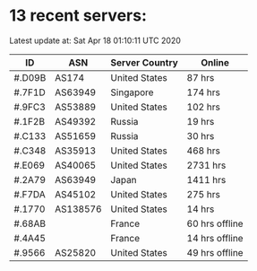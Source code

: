 # 13 recent servers:

Latest update at: Sat Apr 18 01:10:11 UTC 2020

| ID | ASN | Server Country | Online |
| -- | --- | -------------- | ------ |
| #.D09B | AS174 | United States | 87 hrs |
| #.7F1D | AS63949 | Singapore | 174 hrs |
| #.9FC3 | AS53889 | United States | 102 hrs |
| #.1F2B | AS49392 | Russia | 19 hrs |
| #.C133 | AS51659 | Russia | 30 hrs |
| #.C348 | AS35913 | United States | 468 hrs |
| #.E069 | AS40065 | United States | 2731 hrs |
| #.2A79 | AS63949 | Japan | 1411 hrs |
| #.F7DA | AS45102 | United States | 275 hrs |
| #.1770 | AS138576 | United States | 14 hrs |
| #.68AB |  | France | 60 hrs offline |
| #.4A45 |  | France | 14 hrs offline |
| #.9566 | AS25820 | United States | 49 hrs offline |

